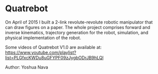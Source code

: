 # Quatrebot
On April of 2015 I built a 2-link revolute-revolute robotic manipulator that can draw figures on a paper. The whole project comprises forward and inverse kinematics, trajectory generation for the robot, simulation, and physical implementation of the robot. 


Some videos of Quatrebot V1.0 are available at:
https://www.youtube.com/playlist?list=PLGfxcKWDu8uGFYPF09zJygbODrJB9hLQl


Author: Yoshua Nava
